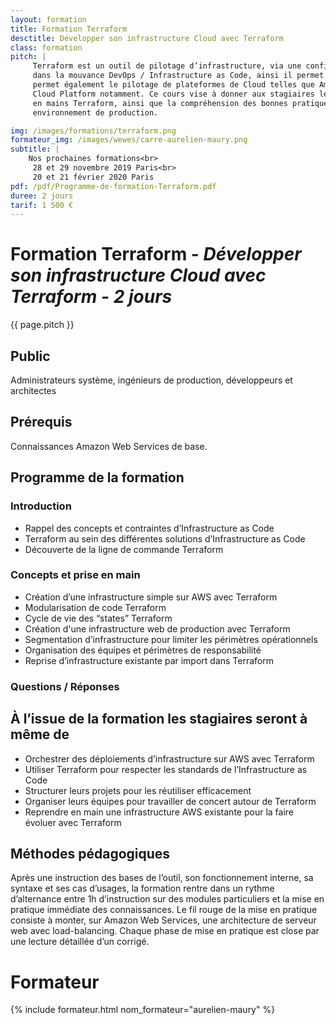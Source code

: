 ```yaml
---
layout: formation
title: Formation Terraform
desctitle: Développer son infrastructure Cloud avec Terraform
class: formation
pitch: |
     Terraform est un outil de pilotage d’infrastructure, via une configuration légère et efficace. Celui-ci se place
     dans la mouvance DevOps / Infrastructure as Code, ainsi il permet de créer des environnements reproductibles. Il
     permet également le pilotage de plateformes de Cloud telles que Amazon Web Services, Openstack, Azure ou Google
     Cloud Platform notamment. Ce cours vise à donner aux stagiaires les connaissances de base pour débuter et prendre
     en mains Terraform, ainsi que la compréhension des bonnes pratiques pour approfondir et utiliser cet outil en
     environnement de production.

img: /images/formations/terraform.png
formateur_img: /images/wewes/carre-aurelien-maury.png
subtitle: |
    Nos prochaines formations<br>
     28 et 29 novembre 2019 Paris<br>
     20 et 21 février 2020 Paris
pdf: /pdf/Programme-de-formation-Terraform.pdf
duree: 2 jours
tarif: 1 500 €
---
```


# Formation Terraform - *Développer son infrastructure Cloud avec Terraform - 2 jours*

{{ page.pitch }}

## Public


Administrateurs système, ingénieurs de production, développeurs et architectes

## Prérequis

Connaissances Amazon Web Services de base.


## Programme de la formation


###  Introduction

  * Rappel des concepts et contraintes d’Infrastructure as Code
  * Terraform au sein des différentes solutions d’Infrastructure as Code
  * Découverte de la ligne de commande Terraform

###  Concepts et prise en main

  * Création d’une infrastructure simple sur AWS avec Terraform
  * Modularisation de code Terraform
  * Cycle de vie des “states” Terraform
  * Création d'une infrastructure web de production avec Terraform
  * Segmentation d’infrastructure pour limiter les périmètres opérationnels
  * Organisation des équipes et périmètres de responsabilité
  * Reprise d’infrastructure existante par import dans Terraform

### Questions / Réponses


## À l’issue de la formation les stagiaires seront à même de

* Orchestrer des déploiements d’infrastructure sur AWS avec Terraform
* Utiliser Terraform pour respecter les standards de l’Infrastructure as Code
* Structurer leurs projets pour les réutiliser efficacement
* Organiser leurs équipes pour travailler de concert autour de Terraform
* Reprendre en main une infrastructure AWS existante pour la faire évoluer avec Terraform


## Méthodes pédagogiques


Après une instruction des bases de l’outil, son fonctionnement interne, sa syntaxe et ses cas d’usages, la formation
rentre dans un rythme d’alternance entre 1h d’instruction sur des modules particuliers et la mise en pratique immédiate
des connaissances. Le fil rouge de la mise en pratique consiste à monter, sur Amazon Web Services, une architecture de
serveur web avec load-balancing. Chaque phase de mise en pratique est close par une lecture détaillée d’un corrigé.


# Formateur

{% include formateur.html nom_formateur="aurelien-maury" %}
